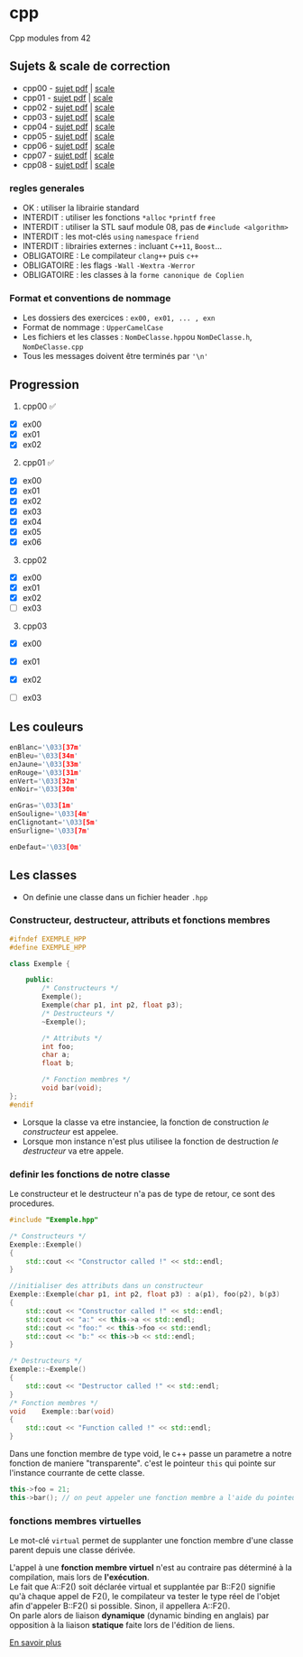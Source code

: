 # cpp
Cpp modules from 42

## Sujets & scale de correction

* cpp00 - [sujet pdf](https://github.com/tinaserra/cpp/blob/main/links/cpp00_fr.subject.pdf) | [scale](https://github.com/tinaserra/cpp/blob/main/links/scale_cpp00.pdf)
* cpp01 - [sujet pdf](https://github.com/tinaserra/cpp/blob/main/links/cpp01_en.subject.pdf) | [scale](https://github.com/tinaserra/cpp/blob/main/links/scale_cpp01.pdf)
* cpp02 - [sujet pdf](https://github.com/tinaserra/cpp/blob/main/links/cpp02_fr.subject.pdf) | [scale](https://github.com/tinaserra/cpp/blob/main/links/scale_cpp02.pdf)
* cpp03 - [sujet pdf](https://github.com/tinaserra/cpp/blob/main/links/cpp03_en.subject.pdf) | [scale](https://github.com/tinaserra/cpp/blob/main/links/scale_cpp03.pdf)
* cpp04 - [sujet pdf](https://github.com/tinaserra/cpp/blob/main/links/cpp04_en.subject.pdf) | [scale](https://github.com/tinaserra/cpp/blob/main/links/scale_cpp04.pdf)
* cpp05 - [sujet pdf](https://github.com/tinaserra/cpp/blob/main/links/cpp05_fr.subject.pdf) | [scale](https://github.com/tinaserra/cpp/blob/main/links/scale_cpp05.pdf)
* cpp06 - [sujet pdf](https://github.com/tinaserra/cpp/blob/main/links/cpp06_fr.subject.pdf) | [scale](https://github.com/tinaserra/cpp/blob/main/links/scale_cpp06.pdf)
* cpp07 - [sujet pdf](https://github.com/tinaserra/cpp/blob/main/links/cpp07_en.subject.pdf) | [scale](https://github.com/tinaserra/cpp/blob/main/links/scale_cpp07.pdf)
* cpp08 - [sujet pdf](https://github.com/tinaserra/cpp/blob/main/links/cpp08_en.subject.pdf) | [scale](https://github.com/tinaserra/cpp/blob/main/links/scale_cpp08.pdf)

### regles generales

* OK : utiliser la librairie standard
* INTERDIT : utiliser les fonctions `*alloc` `*printf` `free`
* INTERDIT : utiliser la STL sauf module 08, pas de `#include <algorithm>`
* INTERDIT : les mot-clés `using` `namespace` `friend`
* INTERDIT : librairies externes : incluant `C++11`, `Boost`...
* OBLIGATOIRE : Le compilateur `clang++` puis `c++`
* OBLIGATOIRE : les flags `-Wall` `-Wextra` `-Werror`
* OBLIGATOIRE : les classes à la `forme canonique de Coplien`

### Format et conventions de nommage
* Les dossiers des exercices : `ex00, ex01, ... , exn`
* Format de nommage : `UpperCamelCase`
* Les fichiers et les classes : `NomDeClasse.hpp`ou `NomDeClasse.h`, `NomDeClasse.cpp`
* Tous les messages doivent être terminés par `'\n'`

## Progression

1. cpp00 ✅
- [x] ex00
- [x] ex01
- [x] ex02
2. cpp01 ✅
- [x] ex00
- [x] ex01
- [x] ex02
- [x] ex03
- [x] ex04
- [x] ex05
- [x] ex06
3. cpp02
- [x] ex00
- [x] ex01
- [x] ex02
- [ ] ex03
3. cpp03
- [x] ex00
- [x] ex01
- [x] ex02
- [ ] ex03


## Les couleurs
```c++
enBlanc='\033[37m'
enBleu='\033[34m'
enJaune='\033[33m'
enRouge='\033[31m'
enVert='\033[32m'
enNoir='\033[30m'

enGras='\033[1m'
enSouligne='\033[4m'
enClignotant='\033[5m'
enSurligne='\033[7m'

enDefaut='\033[0m'
```

## Les classes

* On definie une classe dans un fichier header `.hpp`

### Constructeur, destructeur, attributs et fonctions membres

```c++
#ifndef EXEMPLE_HPP
#define EXEMPLE_HPP

class Exemple {

    public:
        /* Constructeurs */
        Exemple();
        Exemple(char p1, int p2, float p3);
        /* Destructeurs */
        ~Exemple();

        /* Attributs */
        int foo;
        char a;
        float b;

        /* Fonction membres */
        void bar(void);
};
#endif
```

* Lorsque la classe va etre instanciee, la fonction de construction *le constructeur* est appelee.
* Lorsque mon instance n'est plus utilisee la fonction de destruction *le destructeur* va etre appele.

### definir les fonctions de notre classe

Le constructeur et le destructeur n'a pas de type de retour, ce sont des procedures.

```c++
#include "Exemple.hpp"

/* Constructeurs */
Exemple::Exemple()
{
	std::cout << "Constructor called !" << std::endl;
}

//initialiser des attributs dans un constructeur
Exemple::Exemple(char p1, int p2, float p3) : a(p1), foo(p2), b(p3)
{
	std::cout << "Constructor called !" << std::endl;
    std::cout << "a:" << this->a << std::endl;
    std::cout << "foo:" << this->foo << std::endl;
    std::cout << "b:" << this->b << std::endl;
}

/* Destructeurs */
Exemple::~Exemple()
{
	std::cout << "Destructor called !" << std::endl;
}
/* Fonction membres */
void	Exemple::bar(void)
{
	std::cout << "Function called !" << std::endl;
}
```

Dans une fonction membre de type void, le c++ passe un parametre a notre fonction de maniere "transparente". 
c'est le pointeur `this` qui pointe sur l'instance courrante de cette classe.

```c++
this->foo = 21;
this->bar(); // on peut appeler une fonction membre a l'aide du pointeur this
```

### fonctions membres virtuelles

Le mot-clé ```virtual``` permet de supplanter une fonction membre d'une classe parent depuis une classe dérivée.</br> 

L'appel à une **fonction membre virtuel** n'est au contraire pas déterminé à la compilation, mais lors de **l'exécution**.</br> 
Le fait que A::F2() soit déclarée virtual et supplantée par B::F2() signifie qu'à chaque appel de F2(), le compilateur va tester le type réel de l'objet afin d'appeler B::F2() si possible. Sinon, il appellera A::F2().</br> 
On parle alors de liaison **dynamique** (dynamic binding en anglais) par opposition à la liaison **statique** faite lors de l'édition de liens.

[En savoir plus](https://cpp.developpez.com/faq/cpp/?page=Les-fonctions-membres-virtuelles)